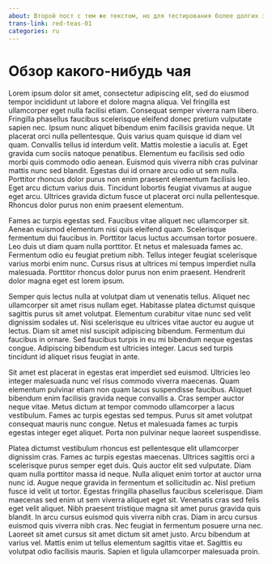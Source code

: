 ```yaml
---
about: Второй пост с тем же текстом, но для тестирования более долгих заголовков, которые я случайно могу написать, когда не знаю, как кратко сформулировать тему поста
trans-link: red-teas-01
categories: ru
---
```


# Обзор какого-нибудь чая

Lorem ipsum dolor sit amet, consectetur adipiscing elit, sed do eiusmod tempor incididunt ut labore et dolore magna aliqua. Vel fringilla est ullamcorper eget nulla facilisi etiam. Consequat semper viverra nam libero. Fringilla phasellus faucibus scelerisque eleifend donec pretium vulputate sapien nec. Ipsum nunc aliquet bibendum enim facilisis gravida neque. Ut placerat orci nulla pellentesque. Quis varius quam quisque id diam vel quam. Convallis tellus id interdum velit. Mattis molestie a iaculis at. Eget gravida cum sociis natoque penatibus. Elementum eu facilisis sed odio morbi quis commodo odio aenean. Euismod quis viverra nibh cras pulvinar mattis nunc sed blandit. Egestas dui id ornare arcu odio ut sem nulla. Porttitor rhoncus dolor purus non enim praesent elementum facilisis leo. Eget arcu dictum varius duis. Tincidunt lobortis feugiat vivamus at augue eget arcu. Ultrices gravida dictum fusce ut placerat orci nulla pellentesque. Rhoncus dolor purus non enim praesent elementum.

Fames ac turpis egestas sed. Faucibus vitae aliquet nec ullamcorper sit. Aenean euismod elementum nisi quis eleifend quam. Scelerisque fermentum dui faucibus in. Porttitor lacus luctus accumsan tortor posuere. Leo duis ut diam quam nulla porttitor. Et netus et malesuada fames ac. Fermentum odio eu feugiat pretium nibh. Tellus integer feugiat scelerisque varius morbi enim nunc. Cursus risus at ultrices mi tempus imperdiet nulla malesuada. Porttitor rhoncus dolor purus non enim praesent. Hendrerit dolor magna eget est lorem ipsum.

Semper quis lectus nulla at volutpat diam ut venenatis tellus. Aliquet nec ullamcorper sit amet risus nullam eget. Habitasse platea dictumst quisque sagittis purus sit amet volutpat. Elementum curabitur vitae nunc sed velit dignissim sodales ut. Nisi scelerisque eu ultrices vitae auctor eu augue ut lectus. Diam sit amet nisl suscipit adipiscing bibendum. Fermentum dui faucibus in ornare. Sed faucibus turpis in eu mi bibendum neque egestas congue. Adipiscing bibendum est ultricies integer. Lacus sed turpis tincidunt id aliquet risus feugiat in ante.

Sit amet est placerat in egestas erat imperdiet sed euismod. Ultricies leo integer malesuada nunc vel risus commodo viverra maecenas. Quam elementum pulvinar etiam non quam lacus suspendisse faucibus. Aliquet bibendum enim facilisis gravida neque convallis a. Cras semper auctor neque vitae. Metus dictum at tempor commodo ullamcorper a lacus vestibulum. Fames ac turpis egestas sed tempus. Purus sit amet volutpat consequat mauris nunc congue. Netus et malesuada fames ac turpis egestas integer eget aliquet. Porta non pulvinar neque laoreet suspendisse.

Platea dictumst vestibulum rhoncus est pellentesque elit ullamcorper dignissim cras. Fames ac turpis egestas maecenas. Ultrices sagittis orci a scelerisque purus semper eget duis. Quis auctor elit sed vulputate. Diam quam nulla porttitor massa id neque. Nulla aliquet enim tortor at auctor urna nunc id. Augue neque gravida in fermentum et sollicitudin ac. Nisl pretium fusce id velit ut tortor. Egestas fringilla phasellus faucibus scelerisque. Diam maecenas sed enim ut sem viverra aliquet eget sit. Venenatis cras sed felis eget velit aliquet. Nibh praesent tristique magna sit amet purus gravida quis blandit. In arcu cursus euismod quis viverra nibh cras. Diam in arcu cursus euismod quis viverra nibh cras. Nec feugiat in fermentum posuere urna nec. Laoreet sit amet cursus sit amet dictum sit amet justo. Arcu bibendum at varius vel. Mattis enim ut tellus elementum sagittis vitae et. Sagittis eu volutpat odio facilisis mauris. Sapien et ligula ullamcorper malesuada proin.
